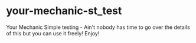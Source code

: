 # your-mechanic-st_test
Your Mechanic Simple testing - Ain't nobody has time to go over the details of this but you can use it freely! Enjoy!
